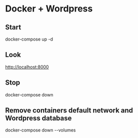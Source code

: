 # Docker + Wordpress

## Start

docker-compose up -d

## Look

[http://localhost:8000](http://localhost:8000)

## Stop

docker-compose down

## Remove containers default network and Wordpress database

docker-compose down --volumes